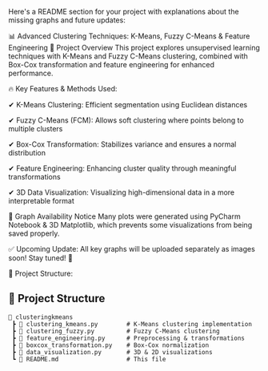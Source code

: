 
Here's a README section for your project with explanations about the missing graphs and future updates:

📊 Advanced Clustering Techniques: K-Means, Fuzzy C-Means & Feature Engineering
🚀 Project Overview
This project explores unsupervised learning techniques with K-Means and Fuzzy C-Means clustering, combined with Box-Cox transformation and feature engineering for enhanced performance.

🔥 Key Features & Methods Used:

✔ K-Means Clustering: Efficient segmentation using Euclidean distances

✔ Fuzzy C-Means (FCM): Allows soft clustering where points belong to multiple clusters

✔ Box-Cox Transformation: Stabilizes variance and ensures a normal distribution

✔ Feature Engineering: Enhancing cluster quality through meaningful transformations

✔ 3D Data Visualization: Visualizing high-dimensional data in a more interpretable format


📌 Graph Availability Notice
Many plots were generated using PyCharm Notebook & 3D Matplotlib, which prevents some visualizations from being saved properly.

✅ Upcoming Update: All key graphs will be uploaded separately as images soon! Stay tuned! 🚀

📂 Project Structure:

## 📂 Project Structure
```plaintext
📁 clusteringkmeans  
 ┣ 📜 clustering_kmeans.py        # K-Means clustering implementation  
 ┣ 📜 clustering_fuzzy.py         # Fuzzy C-Means clustering  
 ┣ 📜 feature_engineering.py      # Preprocessing & transformations  
 ┣ 📜 boxcox_transformation.py    # Box-Cox normalization  
 ┣ 📜 data_visualization.py       # 3D & 2D visualizations  
 ┗ 📜 README.md                   # This file  
